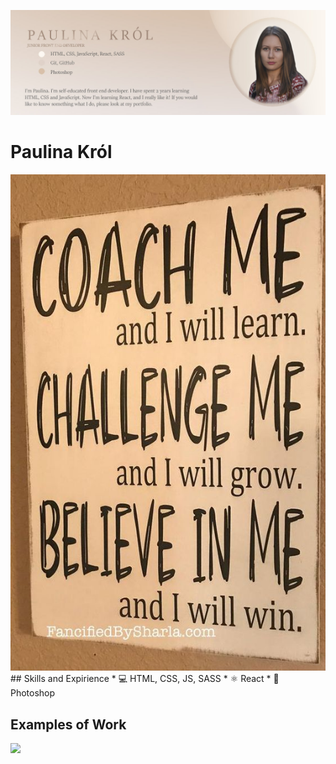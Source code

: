 ![I am GitHub Readme Generator's creator](https://github.com/paukrol/paukrol/blob/main/banner_git.jpg)


# Paulina Król
<img src="https://github.com/paukrol/paukrol/blob/main/4.png">
## Skills and Expirience 
* 💻 HTML, CSS, JS, SASS
* ⚛ React
* 📱 Photoshop

## Examples of Work
<a href="http://google.com"><img src="https://github.com/paukrol/paukrol/blob/main/planner-app-gif-high.gif" width="640"></a>
